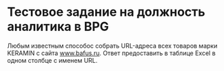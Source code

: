 # Тестовое задание на должность аналитика в BPG
Любым известным способос собрать URL-адреса всех товаров марки KERAMIN с сайта www.bafus.ru. Ответ предоставить в таблице Excel в одном столбце с именем URL.

